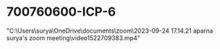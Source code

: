 # 700760600-ICP-6
 
"C:\Users\surya\OneDrive\documents\zoom\2023-09-24 17.14.21 aparna surya's zoom meeting\video1522709383.mp4"

